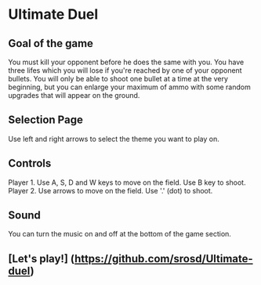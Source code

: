 # Ultimate Duel

## Goal of the game
You must kill your opponent before he does the same with you. You have three lifes which you will lose if you're reached by one of your opponent bullets.
You will only be able to shoot one bullet at a time at the very beginning, but you can enlarge your maximum of ammo with some random upgrades that will appear on the ground.

## Selection Page
Use left and right arrows to select the theme you want to play on.

## Controls

Player 1. Use A, S, D and W keys to move on the field. Use B key to shoot. 
</br>
Player 2. Use arrows to move on the field. Use '.' (dot) to shoot.


## Sound
You can turn the music on and off at the bottom of the game section.

## [Let's play!] (https://github.com/srosd/Ultimate-duel)
